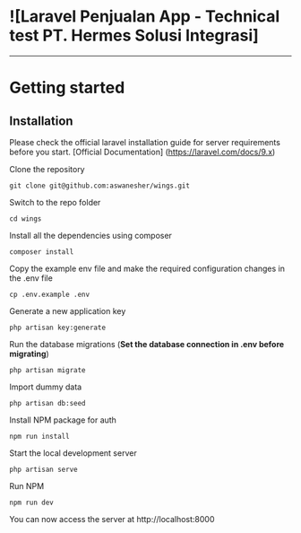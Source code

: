 # ![Laravel Penjualan App - Technical test PT. Hermes Solusi Integrasi]

----------

# Getting started

## Installation

Please check the official laravel installation guide for server requirements before you start. [Official Documentation]
(https://laravel.com/docs/9.x)

Clone the repository

    git clone git@github.com:aswanesher/wings.git

Switch to the repo folder

    cd wings

Install all the dependencies using composer

    composer install

Copy the example env file and make the required configuration changes in the .env file

    cp .env.example .env

Generate a new application key

    php artisan key:generate
    
Run the database migrations (**Set the database connection in .env before migrating**)

    php artisan migrate

Import dummy data

    php artisan db:seed
    
Install NPM package for auth

    npm run install

Start the local development server

    php artisan serve
    
Run NPM

    npm run dev

You can now access the server at http://localhost:8000
